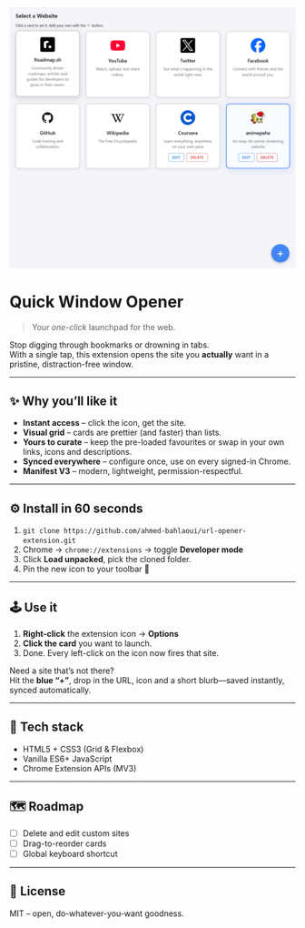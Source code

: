 <!-- Quick Window Opener 🚀 -->

![demo](./images/demo.png)

# Quick Window Opener

> Your _one-click_ launchpad for the web.

Stop digging through bookmarks or drowning in tabs.  
With a single tap, this extension opens the site you **actually** want in a pristine, distraction-free window.

---

## ✨ Why you’ll like it

- **Instant access** – click the icon, get the site.
- **Visual grid** – cards are prettier (and faster) than lists.
- **Yours to curate** – keep the pre-loaded favourites or swap in your own links, icons and descriptions.
- **Synced everywhere** – configure once, use on every signed-in Chrome.
- **Manifest V3** – modern, lightweight, permission-respectful.

---

## ⚙️ Install in 60 seconds

1. `git clone https://github.com/ahmed-bahlaoui/url-opener-extension.git`
2. Chrome → `chrome://extensions` → toggle **Developer mode**
3. Click **Load unpacked**, pick the cloned folder.
4. Pin the new icon to your toolbar 🍻

---

## 🕹️ Use it

1. **Right-click** the extension icon → **Options**
2. **Click the card** you want to launch.
3. Done. Every left-click on the icon now fires that site.

Need a site that’s not there?  
Hit the **blue “+”**, drop in the URL, icon and a short blurb—saved instantly, synced automatically.

---

## 🧰 Tech stack

- HTML5 + CSS3 (Grid & Flexbox)
- Vanilla ES6+ JavaScript
- Chrome Extension APIs (MV3)

---

## 🗺️ Roadmap

- [ ] Delete and edit custom sites
- [ ] Drag-to-reorder cards
- [ ] Global keyboard shortcut

---

## 📄 License

MIT – open, do-whatever-you-want goodness.
